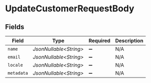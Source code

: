 # UpdateCustomerRequestBody


## Fields

| Field                   | Type                    | Required                | Description             |
| ----------------------- | ----------------------- | ----------------------- | ----------------------- |
| `name`                  | *JsonNullable\<String>* | :heavy_minus_sign:      | N/A                     |
| `email`                 | *JsonNullable\<String>* | :heavy_minus_sign:      | N/A                     |
| `locale`                | *JsonNullable\<String>* | :heavy_minus_sign:      | N/A                     |
| `metadata`              | *JsonNullable\<String>* | :heavy_minus_sign:      | N/A                     |